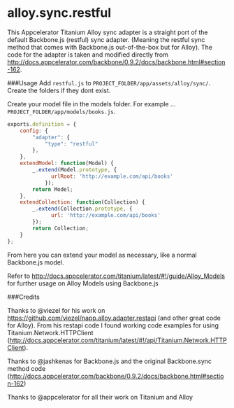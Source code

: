 alloy.sync.restful
==================

This Appcelerator Titanium Alloy sync adapter is a straight port of the default Backbone.js (restful) sync adapter. (Meaning the restful sync method that comes with Backbone.js out-of-the-box but for Alloy). The code for the adapter is taken and modified directly from http://docs.appcelerator.com/backbone/0.9.2/docs/backbone.html#section-162.

###Usage 
Add `restful.js` to `PROJECT_FOLDER/app/assets/alloy/sync/`. Create the folders if they dont exist. 

Create your model file in the models folder. For example ...
`PROJECT_FOLDER/app/models/books.js`.

```javascript
exports.definition = {  
    config: {
        "adapter": {
            "type": "restful"
        },
    },      
    extendModel: function(Model) {      
        _.extend(Model.prototype, {
              urlRoot: 'http://example.com/api/books'
            });
        return Model;
    }, 
    extendCollection: function(Collection) {        
        _.extend(Collection.prototype, {
              url: 'http://example.com/api/books'
        });
        return Collection;
    }       
};
```

From here you can extend your model as necessary, like a normal Backbone.js model.

Refer to http://docs.appcelerator.com/titanium/latest/#!/guide/Alloy_Models for further usage on Alloy Models using Backbone.js

###Credits

Thanks to @viezel for his work on https://github.com/viezel/napp.alloy.adapter.restapi (and other great code for Alloy). From his restapi code I found working code examples for using Titanium.Network.HTTPClient (http://docs.appcelerator.com/titanium/latest/#!/api/Titanium.Network.HTTPClient).

Thanks to @jashkenas for Backbone.js and the original Backbone.sync method code (http://docs.appcelerator.com/backbone/0.9.2/docs/backbone.html#section-162)

Thanks to @appcelerator for all their work on Titanium and Alloy
